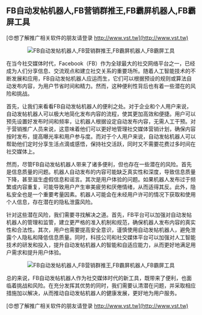 ## **FB自动发帖机器人,FB营销群推王,FB霸屏机器人,FB霸屏工具**

[😍想了解推广相关软件的朋友请登录 http://www.vst.tw](http://www.vst.tw)

 <center><img src="https://vst.tw/MP4/tuiguang/png/3.png" alt="FB自动发帖机器人,FB营销群推王,FB霸屏机器人,FB霸屏工具"></center>

在当今社交媒体时代，Facebook（FB）作为全球最大的社交网络平台之一，已经成为人们分享信息、交流观点和建立社交关系的重要场所。随着人工智能技术的不断发展和应用，FB自动发帖机器人应运而生，它们可以根据预设的规则或算法自动发布内容，为用户节省时间和精力。然而，这种便利性背后也有着一些潜在的风险和挑战。

首先，让我们来看看FB自动发帖机器人的便利之处。对于企业和个人用户来说，自动发帖机器人可以极大地简化发布内容的流程，使其更加高效和便捷。用户可以预先设置好发布时间和频率，让机器人根据设定自动发布内容，无需人工干预。对于营销推广人员来说，这意味着他们可以更好地管理社交媒体营销计划，确保内容按时发布，提高曝光率和用户参与度。而对于个人用户来说，自动发帖机器人可以帮助他们定时分享生活点滴或感悟，保持社交活跃，同时又不需要花费过多时间在社交媒体上。

然而，尽管FB自动发帖机器人带来了诸多便利，但也存在一些潜在的风险。首先是信息质量的问题。机器人自动发布的内容可能缺乏真实性和深度，导致信息质量下降，甚至滋生虚假信息和谣言。其次是用户体验的问题。如果机器人发布过于频繁或内容重复，可能导致用户产生审美疲劳和厌倦情绪，从而适得其反。此外，隐私安全也是一个重要考量因素。机器人可能会在未经用户许可的情况下获取和使用个人信息，存在潜在的隐私泄露风险。

针对这些潜在风险，我们需要寻找解决之道。首先，FB平台可以加强对自动发帖机器人的管理和监管，建立更严格的准入机制和规范，确保机器人发布内容的真实性和合法性。其次，用户也需要提高安全意识，谨慎使用自动发帖机器人，避免泄露个人隐私和降低信息质量。同时，科技公司和社交媒体平台可以加强对人工智能技术的研发和投入，提升自动发帖机器人的智能和自适应能力，从而更好地满足用户需求和提升用户体验。

 <center><img src="https://vst.tw/MP4/tuiguang/png/1.png" alt="FB自动发帖机器人,FB营销群推王,FB霸屏机器人,FB霸屏工具"></center>

总的来说，FB自动发帖机器人作为社交媒体时代的新工具，既带来了便利，也面临着挑战和风险。在充分发挥其优势的同时，我们需要认清潜在问题，并采取相应措施加以解决，从而推动自动发帖机器人的健康发展，更好地为用户服务。

[😍想了解推广相关软件的朋友请登录 http://www.vst.tw](http://www.vst.tw)



